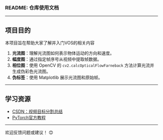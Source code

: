 ### README: 仓库使用文档

---

## 项目目的

本项目旨在帮助大家了解并入门VOS的相关内容

1. **光流图**：理解光流图如何表示物体运动的方向和速度。
2. **幅度图**：通过指定帧序号从视频中提取帧数据。
3. **相位图**：使用 OpenCV 的 `cv2.calcOpticalFlowFarneback` 方法计算光流并生成伪彩色光流图。
4. **伪标签**：使用 Matplotlib 展示光流图和原始帧。

---
## 学习资源

- [CSDN：视频目标分割总结](https://blog.csdn.net/qq_38861679/article/details/107093248?ops_request_misc=&request_id=&biz_id=102&spm=1018.2226.3001.4187)
- [PyTorch官方教程](https://pytorch.org/tutorials/)

---

欢迎反馈问题或建议！ 😊
